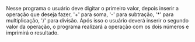 Nesse programa o usuário deve digitar o primeiro valor, depois inserir a operação que deseja fazer, '+' para soma, '-' para subtração, '*' para multiplicação, '/' para divisão. Após isso o usuário deverá inserir o segundo valor da operação, o programa realizará a operação com os dois números e imprimirá o resultado.